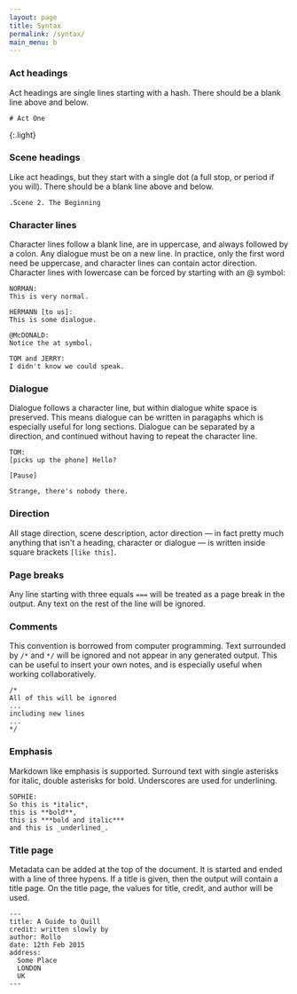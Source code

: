 ```yaml
---
layout: page
title: Syntax
permalink: /syntax/
main_menu: b
---
```


### Act headings

Act headings are single lines starting with a hash. There should be a blank line above and below.

    # Act One
{:.light}

### Scene headings
Like act headings, but they start with a single dot (a full stop, or period if you will). There should be a blank line above and below.
    
    .Scene 2. The Beginning

### Character lines
Character lines follow a blank line, are in uppercase, and always followed by a colon. Any dialogue must be on a new line. In practice, only the first word need be uppercase, and character lines can contain actor direction. Character lines with lowercase can be forced by starting with an @ symbol:

    NORMAN:
	This is very normal.
	
    HERMANN [to us]:
	This is some dialogue.
	
	@McDONALD:
	Notice the at symbol.
	
	TOM and JERRY:
	I didn't know we could speak.
	
### Dialogue
Dialogue follows a character line, but within dialogue white space is preserved. This means dialogue can be written in paragaphs which is especially useful for long sections. Dialogue can be separated by a direction, and continued without having to repeat the character line.

    TOM:
	[picks up the phone] Hello?
	
	[Pause]
	
	Strange, there's nobody there.

### Direction
All stage direction, scene description, actor direction — in fact pretty much anything that isn't a heading, character or dialogue — is written inside square brackets `[like this]`.

### Page breaks
Any line starting with three equals `===` will be treated as a page break in the output. Any text on the rest of the line will be ignored.

### Comments
This convention is borrowed from computer programming. Text surrounded by `/*` and `*/` will be ignored and not appear in any generated output. This can be useful to insert your own notes, and is especially useful when working collaboratively.

    /*
    All of this will be ignored
    ...
    including new lines
    ...
    */

### Emphasis
Markdown like emphasis is supported. Surround text with single asterisks for italic, double asterisks for bold. Underscores are used for underlining.

    SOPHIE:
	So this is *italic*,
	this is **bold**,
	this is ***bold and italic***
	and this is _underlined_.

### Title page
Metadata can be added at the top of the document. It is started and ended with a line of three hypens. If a title is given, then the output will contain a title page. On the title page, the values for title, credit, and author will be used.

    ---
	title: A Guide to Quill
	credit: written slowly by
	author: Rollo
	date: 12th Feb 2015
	address:
	  Some Place
	  LONDON
	  UK
	---
	
